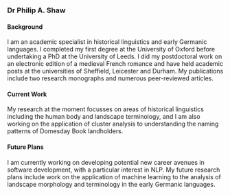 ### Dr Philip A. Shaw

#### Background

I am an academic specialist in historical linguistics and early Germanic languages. I completed my first degree at the University of Oxford before undertaking a PhD at the University of Leeds. I did my postdoctoral work on an electronic edition of a medieval French romance and have held academic posts at the universities of Sheffield, Leicester and Durham. My publications include two research monographs and numerous peer-reviewed articles.

#### Current Work

My research at the moment focusses on areas of historical linguistics including the human body and landscape terminology, and I am also working on the application of cluster analysis to understanding the naming patterns of Domesday Book landholders.

#### Future Plans

I am currently working on developing potential new career avenues in software development, with a particular interest in NLP. My future research plans include work on the application of machine learning to the analysis of landscape morphology and terminology in the early Germanic languages.

<!--
**philip695/philip695** is a ✨ _special_ ✨ repository because its `README.md` (this file) appears on your GitHub profile.

Here are some ideas to get you started:

- 🔭 I’m currently working on ...
- 🌱 I’m currently learning ...
- 👯 I’m looking to collaborate on ...
- 🤔 I’m looking for help with ...
- 💬 Ask me about ...
- 📫 How to reach me: ...
- 😄 Pronouns: ...
- ⚡ Fun fact: ...
-->
